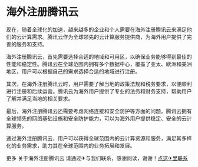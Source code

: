 # 海外注册腾讯云

现在，随着全球化的加速，越来越多的企业和个人需要在海外注册腾讯云来满足他们的云计算需求。腾讯云作为全球领先的云计算服务提供商，为海外用户提供了完善的服务和支持。

海外注册腾讯云，首先需要选择合适的地域和可用区，以确保业务能够得到最佳的性能和稳定性。腾讯云在全球范围内拥有多个数据中心，覆盖了亚太、欧洲和美洲地区，用户可以根据自己的需求选择合适的地域进行注册。

其次，在海外注册腾讯云时，用户需要了解当地的政策法规和税务要求，以便顺利进行注册和后续运营。腾讯云为海外用户提供了专业的法务和财务支持，帮助用户了解并满足当地的相关要求。

最后，海外注册腾讯云还需要考虑网络连接和安全防护等方面的问题。腾讯云拥有全球领先的网络基础设施和安全防护能力，可以为海外用户提供稳定、安全的云计算服务。

通过海外注册腾讯云，用户可以获得全球范围内的云计算资源和服务，满足其多样化的业务需求，助力其在全球范围内的业务拓展和发展。

更多 关于海外注册腾讯云 请通过✈与我们联系，感谢阅读，谢谢！[点这✈里联系](https://www.k02.cc)